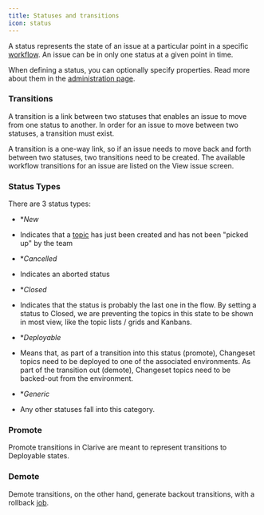 ```yaml
---
title: Statuses and transitions
icon: status
---
```


A status represents the state of an issue at a particular point in a specific [workflow](concepts/workflow). An issue can be in only one status at a given point in time.

When defining a status, you can optionally specify properties. Read more about them in the [administration page](admin/status). 


### Transitions

A transition is a link between two statuses that enables an issue to move from one status to another. In order for an issue to move between two statuses, a transition must exist.

A transition is a one-way link, so if an issue needs to move back and forth between two statuses, two transitions need to be created. The available workflow transitions for an issue are listed on the View issue screen.


### Status Types

There are 3 status types: 

-  **New*
- Indicates that a [topic](concepts/topic) has just been created and has not been "picked up" by the team 

-  **Cancelled*
- Indicates an aborted status 

-  **Closed*
- Indicates that the status is probably the last one in the flow. By setting a status to Closed, we are preventing the topics in this state to be shown in most view, like the topic lists / grids and Kanbans. 

-  **Deployable*
- Means that, as part of a transition into this status (promote), Changeset topics need to be deployed to one of the associated environments. As part of the transition out (demote), Changeset topics need to be backed-out from the environment. 

-  **Generic*
- Any other statuses fall into this category.


### Promote

Promote transitions in Clarive are meant to represent transitions to Deployable states.


### Demote

Demote transitions, on the other hand, generate backout transitions, with a rollback [job](concepts/job).
